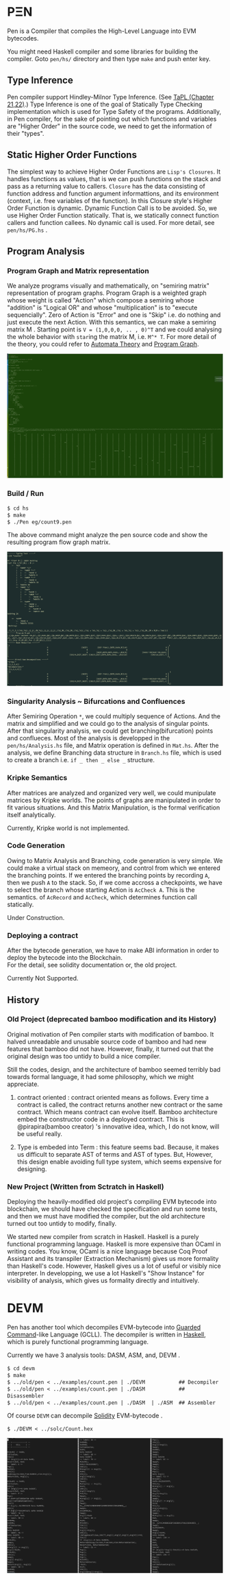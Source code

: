 # PΞN 

Pen is a Compiler that compiles the High-Level Language into EVM bytecodes. 

You might need Haskell compiler  and some libraries for building the compiler. 
Goto `pen/hs/` directory and then type `make` and push enter key. 


## Type Inference 

Pen compiler support Hindley-Milnor Type Inference. (See [TaPL (Chapter 21,22)](https://www.cis.upenn.edu/~bcpierce/tapl/).)
Type Inference is one of the goal of Statically Type Checking implementation which is used for Type Safety of the programs. 
Additionally, in Pen compiler, for the sake of pointing out which functions and variables are "Higher Order" in the source code, we need to get the information of their "types".  

## Static Higher Order Functions 

The simplest way to achieve Higher Order Functions are `Lisp's Closures`. It handles functions as values, that is we can push functions on the stack and pass as a returning value to callers. `Closure` has the data consisting of function address and function argument informattions, and its environment (context, i.e. free variables of the function). In this Closure style's Higher Order Function is dynamic. Dynamic Function Call is to be avoided. 
So, we use Higher Order Function statically. That is, we statically connect function callers and function callees. No dynamic call is used. For more detail, see `pen/hs/PG.hs` .  


## Program Analysis 


### Program Graph and Matrix representation 


We analyze programs visually and mathematically, on "semiring matrix" representation of program graphs.
Program Graph is a weighted graph whose weight is called "Action" which compose a semiring whose "addition" is "Logical OR" and whose "multiplication" is to "execute sequencially". Zero of Action is "Error" and one is "Skip" i.e. do nothing and just execute the next Action. With this semantics, we can make a semiring matrix M . Starting point is `V = (1,0,0,0, .. , 0)^T` and we could analysing the whole behavior with `star`ing the matrix M, i.e. `M^* T`. 
For more detail of the theory, you could refer to [Automata Theory](https://ems.press/books/standalone/174) and [Program Graph](https://arxiv.org/abs/2012.10086). 


![Analyzing the pen source code and showing the resulting program graph and its matrix representation.](/images/program_graph_and_matrix.png) 




### Build / Run 

```
$ cd hs 
$ make 
$ ./Pen eg/count9.pen
``` 

The above command might analyze the pen source code and show the resulting program flow graph matrix. 

![](/images/type_inference.png) 


### Singularity Analysis ~ Bifurcations and Confluences 

After Semiring Operation `*`, we could multiply sequence of Actions. And the matrix and simplified and we could go to the 
analysis of singular points. After that singularity analysis, we could get branching(bifurcation) points and conflueces. 
Most of the analysis is developped in the `pen/hs/Analysis.hs` file, and Matrix operation is defined in `Mat.hs`. 
After the analysis, we define Branching data structure in `Branch.hs` file, which is used to create a branch i.e. `if _ then _ else _` structure. 



### Kripke Semantics 

After matrices are analyzed and organized very well, we could munipulate matrices by Kripke worlds. 
The points of graphs are manipulated in order to fit various situations. 
And this Matrix Manipulation, is the formal verification itself analytically. 

Currently, Kripke world is not implemented. 




### Code Generation 

Owing to Matrix Analysis and Branching, code generation is very simple. 
We could make a virtual stack on memeory, and control from which we entered the branching points. 
If we entered the branching points by recording `A`, then we push `A` to the stack. So, if we come accross a checkpoints, 
we have to select the branch whose starting Action is `AcCheck A`. This is the semantics. of `AcRecord` and `AcCheck`, which determines function call statically. 


Under Construction. 


### Deploying a contract 

After the bytecode generation, we have to make ABI information in order to deploy the bytecode into the Blockchain.  
For the detail, see solidity documentation or, the old project. 

Currently Not Supported. 




## History 

### Old Project (deprecated bamboo modification and its History) 

Original motivation of Pen compiler starts with modification of bamboo. 
It halved unreadable and unusable source code of bamboo and had new features that bamboo did not have. 
However, finally, it turned out that the original design was too untidy to build a nice compiler. 
 
Still the codes, design, and the architecture of bamboo seemed terribly bad towards formal language, 
it had some philosophy, which we might appreciate. 

1. contract oriented : contract oriented means as follows. 
Every time a contract is called, the contract returns another new contract or the same contract. 
Which means contract can evolve itself. Bamboo architecture embed the constructor code in a deployed contract.
This is @pirapira(bamboo creator) 's innovative idea, which, I do not know, will be useful really. 

2. Type is embeded into Term : this feature seems bad. Because, 
it makes us difficult to separate AST of terms and AST of types. 
But, However, this design enable avoiding full type system, which seems expensive for designing. 




### New Project (Written from Sctratch in Haskell) 


Deploying the heavily-modified old project's compiling EVM bytecode into blockchain, we should have checked the specification and run some tests, and 
then we must have modified the compiler, but the old architecture turned out too untidy to modify, finally. 

We started new compiler from scratch in Haskell. Haskell is a purely functional programming language. 
Haskell is more expensive than OCaml in writing codes. You know, OCaml is a nice language because Coq Proof Assistant and its transpiler (Extraction Mechanism) gives us more formality than Haskell's code. However, Haskell gives us a lot of useful or visibly nice interpreter. 
In developping, we use a lot Haskell's "Show Instance" for visibility of analysis, which gives us formality directly and intuitively. 





# DEVM

Pen has another tool which decompiles EVM-bytecode into [Guarded Command](https://en.wikipedia.org/wiki/Guarded_Command_Language)-like Language (GCLL). 
The decompiler is written in [Haskell](https://www.haskell.org/), which is purely functional programming language.  

Currently we have 3 analysis tools: DASM, ASM, and, DEVM . 

```
$ cd devm 
$ make
$ ../old/pen < ../examples/count.pen | ./DEVM           ## Decompiler 
$ ../old/pen < ../examples/count.pen | ./DASM           ## Disassembler
$ ../old/pen < ../examples/count.pen | ./DASM  | ./ASM  ## Assembler
``` 

Of course `DEVM` can decompile [Solidity](https://github.com/ethereum/solidity/) EVM-bytecode . 
```
$ ./DEVM < ../solc/Count.hex 
```

![](/images/devm_solc.png)


